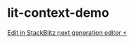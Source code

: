 # lit-context-demo

[Edit in StackBlitz next generation editor ⚡️](https://stackblitz.com/~/github.com/quincarter/lit-context-demo)